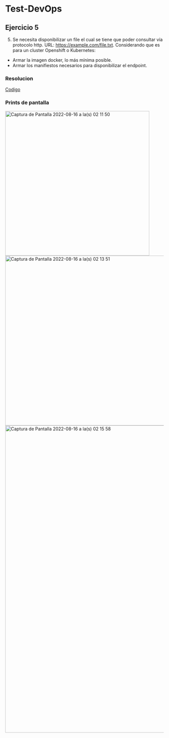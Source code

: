 # Test-DevOps

## Ejercicio 5

5)	Se necesita disponibilizar un file el cual se tiene que poder consultar vía protocolo http.
URL: https://example.com/file.txt.
Considerando que es para un cluster Openshift o Kubernetes:
-	Armar la imagen docker, lo más mínima posible.
-	Armar los manifiestos necesarios para disponibilizar el endpoint.

### Resolucion

[Codigo](https://docs.github.com/es/communities/documenting-your-project-with-wikis/editing-wiki-content)

### Prints de pantalla

<img width="458" alt="Captura de Pantalla 2022-08-16 a la(s) 02 11 50" src="https://user-images.githubusercontent.com/111232232/184804765-0ce51d14-3cc8-4bd2-a0f5-5b99fd919fbc.png">

<img width="538" alt="Captura de Pantalla 2022-08-16 a la(s) 02 13 51" src="https://user-images.githubusercontent.com/111232232/184804809-a2b03ccd-8239-4090-b839-ed1d25f4d154.png">

<img width="973" alt="Captura de Pantalla 2022-08-16 a la(s) 02 15 58" src="https://user-images.githubusercontent.com/111232232/184804889-eecd64fa-6a31-4bf6-a891-103bb82fad2c.png">
